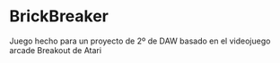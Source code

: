 # BrickBreaker
Juego hecho para un proyecto de 2º de DAW basado en el videojuego arcade Breakout de Atari
